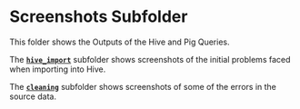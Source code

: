 # Screenshots Subfolder

This folder shows the Outputs of the Hive and Pig Queries.

The [**`hive_import`**](./hive_import) subfolder shows screenshots of the initial problems faced when importing into Hive.

The [**`cleaning`**](./cleaning) subfolder shows screenshots of some of the errors in the source data.
